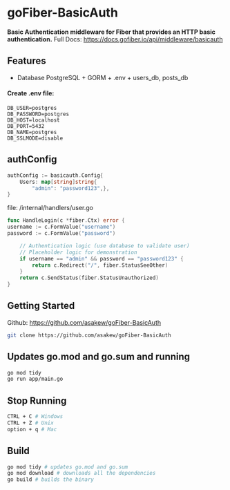 # goFiber-BasicAuth
**Basic Authentication middleware for Fiber that provides an HTTP basic authentication.**
Full Docs: https://docs.gofiber.io/api/middleware/basicauth

## Features
* Database PostgreSQL + GORM + .env + users_db, posts_db 
#### Create .env file:
```ENV
DB_USER=postgres
DB_PASSWORD=postgres
DB_HOST=localhost
DB_PORT=5432
DB_NAME=postgres
DB_SSLMODE=disable
```

## authConfig
```go
authConfig := basicauth.Config{
	Users: map[string]string{
		"admin": "password123",},
}
```
file: /internal/handlers/user.go
```go
func HandleLogin(c *fiber.Ctx) error {
username := c.FormValue("username")
password := c.FormValue("password")

	// Authentication logic (use database to validate user)
	// Placeholder logic for demonstration
	if username == "admin" && password == "password123" {
		return c.Redirect("/", fiber.StatusSeeOther)
	}
	return c.SendStatus(fiber.StatusUnauthorized)
}
```


## Getting Started
Github: https://github.com/asakew/goFiber-BasicAuth
```bash
git clone https://github.com/asakew/goFiber-BasicAuth
```

## Updates go.mod and go.sum and running 
```bash
go mod tidy
go run app/main.go
```

## Stop Running
```bash
CTRL + C # Windows
CTRL + Z # Unix
option + q # Mac
```

## Build
```bash
go mod tidy # updates go.mod and go.sum
go mod download # downloads all the dependencies
go build # builds the binary
```